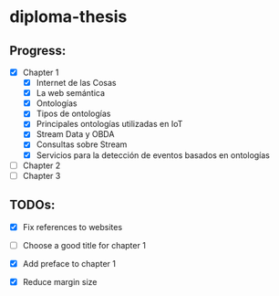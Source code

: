 # diploma-thesis

## Progress:
- [x] Chapter 1
	- [x] Internet de las Cosas
	- [x] La web semántica
	- [x] Ontologías
	- [x] Tipos de ontologías
	- [x] Principales ontologías utilizadas en IoT
	- [x] Stream Data y OBDA
	- [x] Consultas sobre Stream
	- [x] Servicios para la detección de eventos basados en ontologías
- [ ] Chapter 2
- [ ] Chapter 3

## TODOs:
- [x] Fix references to websites
- [ ] Choose a good title for chapter 1
- [x] Add preface to chapter 1
- [x] Reduce margin size

